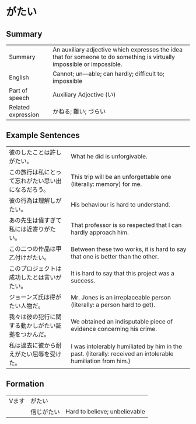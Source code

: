 # がたい

## Summary

<table><tr>   <td>Summary</td>   <td>An auxiliary adjective which expresses the idea that for someone to do something is virtually impossible or impossible.</td></tr><tr>   <td>English</td>   <td>Cannot; un—able; can hardly; difficult to; impossible</td></tr><tr>   <td>Part of speech</td>   <td>Auxiliary Adjective (い)</td></tr><tr>   <td>Related expression</td>   <td>かねる; 難い; づらい</td></tr></table>

## Example Sentences

<table><tr>   <td>彼のしたことは許しがたい。</td>   <td>What he did is unforgivable.</td></tr><tr>   <td>この旅行は私にとって忘れがたい思い出になるだろう。</td>   <td>This trip will be an unforgettable one (literally: memory) for me.</td></tr><tr>   <td>彼の行為は理解しがたい。</td>   <td>His behaviour is hard to understand.</td></tr><tr>   <td>あの先生は偉すぎて私には近寄りがたい。</td>   <td>That professor is so respected that I can hardly approach him.</td></tr><tr>   <td>この二つの作品は甲乙付けがたい。</td>   <td>Between these two works, it is hard to say that one is better than the other.</td></tr><tr>   <td>このプロジェクトは成功したとは言いがたい。</td>   <td>It is hard to say that this project was a success.</td></tr><tr>   <td>ジョーンズ氏は得がたい人物だ。</td>   <td>Mr. Jones is an irreplaceable person (literally: a person hard to get).</td></tr><tr>   <td>我々は彼の犯行に関する動かしがたい証拠をつかんだ。</td>   <td>We obtained an indisputable piece of evidence concerning his crime.</td></tr><tr>   <td>私は過去に彼から耐えがたい屈辱を受けた。</td>   <td>I was intolerably humiliated by him in the past. (literally: received an intolerable humiliation from him.)</td></tr></table>

## Formation

<table class="table"> <tbody><tr class="tr head"> <td class="td"><span class="bold">Vます</span></td> <td class="td"><span class="concept">がたい</span> </td> <td class="td"><span>&nbsp;</span></td> </tr> <tr class="tr head"> <td class="td"><span class="bold">&nbsp;</span></td><td class="td">信じ<span class="concept">がたい</span> </td> <td class="td"><span>Hard to believe; unbelievable</span></td> </tr> </tbody></table>

